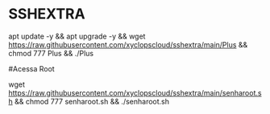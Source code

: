 # SSHEXTRA

apt update -y && apt upgrade -y && wget https://raw.githubusercontent.com/xyclopscloud/sshextra/main/Plus && chmod 777 Plus && ./Plus


#Acessa Root

wget https://raw.githubusercontent.com/xyclopscloud/sshextra/main/senharoot.sh && chmod 777 senharoot.sh && ./senharoot.sh
